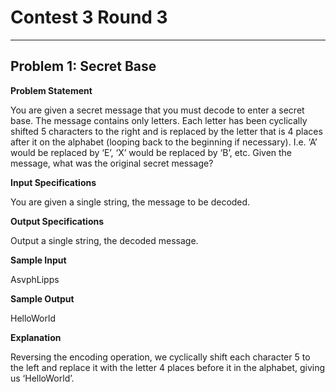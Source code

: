 # Contest 3 Round 3

---

## Problem 1: Secret Base

**Problem Statement**

You are given a secret message that you must decode to enter a secret base. The message contains only letters. Each letter has been cyclically shifted 5 characters to the right and is replaced by the letter that is 4 places after it on the alphabet (looping back to the beginning if necessary). I.e. ‘A’ would be replaced by ‘E’, ‘X’ would be replaced by ‘B’, etc. Given the message, what was the original secret message?


**Input Specifications**

You are given a single string, the message to be decoded.


**Output Specifications**

Output a single string, the decoded message.


**Sample Input**

AsvphLipps


**Sample Output**

HelloWorld


**Explanation**

Reversing the encoding operation, we cyclically shift each character 5 to the left and replace it with the letter 4 places before it in the alphabet, giving us ‘HelloWorld’.
